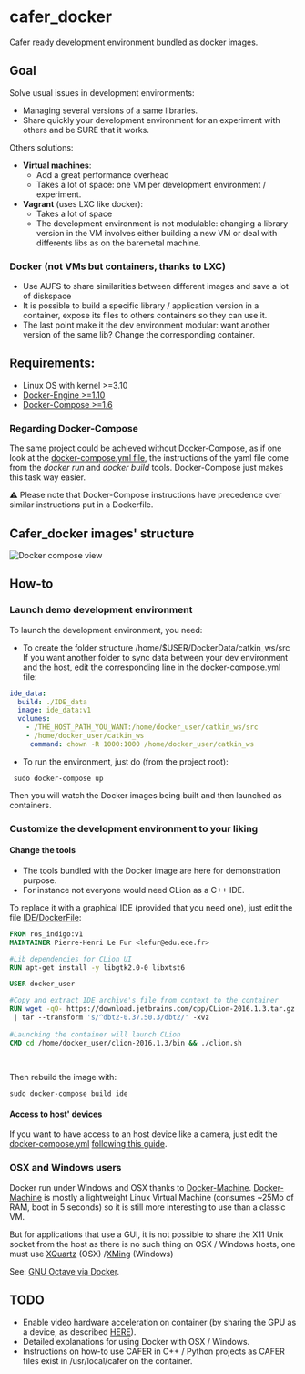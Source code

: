 # cafer_docker
Cafer ready development environment bundled as docker images.

## Goal

Solve usual issues in development environments:
- Managing several versions of a same libraries.
- Share quickly your development environment for an experiment with others and be SURE that it works.

Others solutions:
- **Virtual machines**:
    - Add a great performance overhead
    - Takes a lot of space: one VM per development environment / experiment.
- **Vagrant** (uses LXC like docker):
  - Takes a lot of space
  - The development environment is not modulable: changing a library version in the VM involves either building a new VM or deal with differents libs as on the baremetal machine.

### **Docker** (not VMs but containers, thanks to LXC)
- Use AUFS to share similarities between different images and save a lot of diskspace
- It is possible to build a specific library / application version in a container, expose its files to others containers so they can use it.
- The last point make it the dev environment modular: want another version of the same lib? Change the corresponding container.

## Requirements:

- Linux OS with kernel >=3.10
- [Docker-Engine >=1.10](https://docs.docker.com/engine/installation/)
- [Docker-Compose >=1.6](https://docs.docker.com/compose/install/)

### Regarding Docker-Compose

The same project could be achieved without Docker-Compose, as if one look at the [docker-compose.yml file](https://github.com/robotsthatdream/cafer_docker/blob/master/docker-compose.yml),
the instructions of the yaml file come from the *docker run* and *docker build* tools. Docker-Compose just makes this task way easier.

**⚠** Please note that Docker-Compose instructions have precedence over similar instructions put in a Dockerfile.

## Cafer_docker images' structure

![Docker compose view](http://gdurl.com/hMNV)

## How-to
### Launch demo development environment

To launch the development environment, you need:
- To create the folder structure /home/$USER/DockerData/catkin_ws/src 
  If you want another folder to sync data between your dev environment and the host, edit the corresponding line in the docker-compose.yml file:

```YAML
ide_data:
  build: ./IDE_data
  image: ide_data:v1
  volumes:
    - /THE_HOST_PATH_YOU_WANT:/home/docker_user/catkin_ws/src
    - /home/docker_user/catkin_ws
     command: chown -R 1000:1000 /home/docker_user/catkin_ws
```
- To run the environment, just do (from the project root):

```Shell
 sudo docker-compose up
 ```

Then you will watch the Docker images being built and then launched as containers.

### Customize the development environment to your liking
#### Change the tools

- The tools bundled with the Docker image are here for demonstration purpose.
- For instance not everyone would need CLion as a C++ IDE.

To replace it with a graphical IDE (provided that you need one), just edit the file [IDE/DockerFile](https://github.com/robotsthatdream/cafer_docker/blob/master/IDE/Dockerfile):

```Dockerfile
FROM ros_indigo:v1
MAINTAINER Pierre-Henri Le Fur <lefur@edu.ece.fr>

#Lib dependencies for CLion UI                                            #> Most IDE with a GUI will need these dependencies
RUN apt-get install -y libgtk2.0-0 libxtst6 

USER docker_user                                                          #> Never use sudo: use USER root to switch to superuser

#Copy and extract IDE archive's file from context to the container        #> Replace these lines by:
RUN wget -qO- https://download.jetbrains.com/cpp/CLion-2016.1.3.tar.gz \  #> RUN + "The set of commands to get and install the IDE"
 | tar --transform 's/^dbt2-0.37.50.3/dbt2/' -xvz                         #> e.g.: RUN add-apt-repository ppa:webupd8team/sublime-text-2 
                                                                          #> \&& apt-get update && apt-get install sublime-text
#Launching the container will launch CLion
CMD cd /home/docker_user/clion-2016.1.3/bin && ./clion.sh                 #> Replace it by CMD + "the command to launch the IDE"
                                                                          #> e.g.: CMD sublime-text 
                                                                          #> (don't launch as root: use USER docker_user before, if necessary)
```

Then rebuild the image with:

```Shell
sudo docker-compose build ide
```

#### Access to host' devices
If you want to have access to an host device like a camera, just edit the [docker-compose.yml](https://github.com/robotsthatdream/cafer_docker/blob/master/docker-compose.yml) [following this guide](https://docs.docker.com/compose/compose-file/#devices).

### OSX and Windows users

Docker run under Windows and OSX thanks to [Docker-Machine](https://docs.docker.com/machine/overview/).
[Docker-Machine](https://docs.docker.com/machine/overview/) is mostly a lightweight Linux Virtual Machine (consumes ~25Mo of RAM, boot in 5 seconds) so it is still more interesting to use than a classic VM. 

But for applications that use a GUI, it is not possible to share the X11 Unix socket from the host as there is no such thing on OSX / Windows hosts,
 one must use [XQuartz](https://xquartz.macosforge.org/trac) (OSX) /[XMing](http://www.straightrunning.com/XmingNotes/) (Windows)
 
See: [GNU Octave via Docker](http://blog.ctaggart.com/2016/03/gnu-octave-via-docker-x11.html).

## TODO

- Enable video hardware acceleration on container (by sharing the GPU as a device, as described [HERE](http://wiki.ros.org/docker/Tutorials/Hardware%20Acceleration)).
- Detailed explanations for using Docker with OSX / Windows.
- Instructions on how-to use CAFER in C++ / Python projects as CAFER files exist in /usr/local/cafer on the container.


